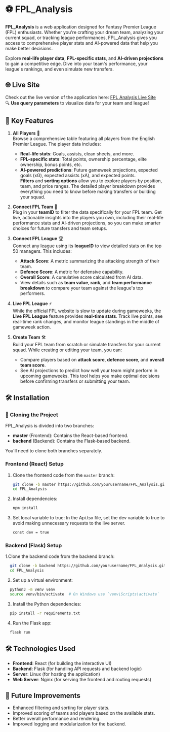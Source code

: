 # ⚽ FPL_Analysis

**FPL_Analysis** is a web application designed for Fantasy Premier League (FPL) enthusiasts. Whether you're crafting your dream team, analyzing your current squad, or tracking league performances, FPL_Analysis gives you access to comprehensive player stats and AI-powered data that help you make better decisions.

Explore **real-life player data**, **FPL-specific stats**, and **AI-driven projections** to gain a competitive edge. Dive into your team's performance, your league's rankings, and even simulate new transfers.

## 🌐 Live Site
Check out the live version of the application here: [FPL Analysis Live Site](https://fpl-anal.netlify.app/?team_Id=6398611&league_Id=987770)  
🔍 **Use query parameters** to visualize data for your team and league!

## 🚀 Key Features

1. **All Players** 🌟  
   Browse a comprehensive table featuring all players from the English Premier League. The player data includes:
   - **Real-life stats**: Goals, assists, clean sheets, and more.
   - **FPL-specific stats**: Total points, ownership percentage, elite ownership, bonus points, etc.
   - **AI-powered predictions**: Future gameweek projections, expected goals (xG), expected assists (xA), and expected points.  
   **Filters** and **sorting options** allow you to explore players by position, team, and price ranges. The detailed player breakdown provides everything you need to know before making transfers or building your squad.

2. **Connect FPL Team** 🔗  
   Plug in your **teamID** to filter the data specifically for your FPL team. Get live, actionable insights into the players you own, including their real-life performance stats and AI-driven projections, so you can make smarter choices for future transfers and team setups.

3. **Connect FPL League** 🏆  
   Connect any league using its **leagueID** to view detailed stats on the top 50 managers. This includes:
   - **Attack Score**: A metric summarizing the attacking strength of their team.
   - **Defence Score**: A metric for defensive capability.
   - **Overall Score**: A cumulative score calculated from AI data.
   - View details such as **team value**, **rank**, and **team performance breakdown** to compare your team against the league's top performers.

4. **Live FPL League** ⚡  
   While the official FPL website is slow to update during gameweeks, the **Live FPL League** feature provides **real-time stats**. Track live points, see real-time rank changes, and monitor league standings in the middle of gameweek action.

5. **Create Team** 🛠️  
   Build your FPL team from scratch or simulate transfers for your current squad. While creating or editing your team, you can:
   - Compare players based on **attack score**, **defence score**, and **overall team score**.
   - See AI projections to predict how well your team might perform in upcoming gameweeks.
   This tool helps you make optimal decisions before confirming transfers or submitting your team.

## 🛠️ Installation

### 📂 Cloning the Project

FPL_Analysis is divided into two branches:  
- **master** (Frontend): Contains the React-based frontend.
- **backend** (Backend): Contains the Flask-based backend.

You'll need to clone both branches separately.

### Frontend (React) Setup

1. Clone the frontend code from the `master` branch:
   ```bash
   git clone -b master https://github.com/yourusername/FPL_Analysis.git
   cd FPL_Analysis
2. Install dependencies:
   ```bash
   npm install
3. Set local variable to true:
   In the Api.tsx file, set the dev variable to true to avoid making unnecessary requests to the live server.
   ```bash
   const dev = true
### Backend (Flask) Setup

1.Clone the backend code from the backend branch:
  ```bash
    git clone -b backend https://github.com/yourusername/FPL_Analysis.git
    cd FPL_Analysis 
  ```
2. Set up a virtual environment:
```bash
  python3 -m venv venv
  source venv/bin/activate  # On Windows use `venv\Scripts\activate`
  ```
3. Install the Python dependencies:
```bash
  pip install -r requirements.txt
```
4. Run the Flask app:
  ```bash
    flask run
  ```
## 🛠️ Technologies Used
- **Frontend**: React (for building the interactive UI)
- **Backend**: Flask (for handling API requests and backend logic)
- **Server**: Linux (for hosting the application)
- **Web Server**: Nginx (for serving the frontend and routing requests)
## 🎯 Future Improvements
- Enhanced filtering and sorting for player stats.
- Improved scoring of teams and players based on the available stats.
- Better overall performance and rendering.
- Improved logging and modularization for the backend.

